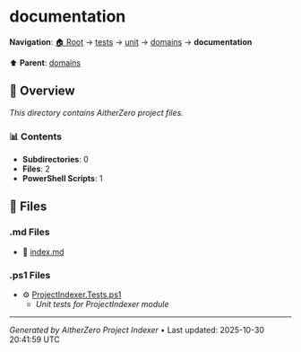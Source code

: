 # documentation

**Navigation**: [🏠 Root](../../../../index.md) → [tests](../../../index.md) → [unit](../../index.md) → [domains](../index.md) → **documentation**

⬆️ **Parent**: [domains](../index.md)

## 📖 Overview

*This directory contains AitherZero project files.*

### 📊 Contents

- **Subdirectories**: 0
- **Files**: 2
- **PowerShell Scripts**: 1

## 📄 Files

### .md Files

- 📝 [index.md](./index.md)

### .ps1 Files

- ⚙️ [ProjectIndexer.Tests.ps1](./ProjectIndexer.Tests.ps1)
  - *Unit tests for ProjectIndexer module*

---

*Generated by AitherZero Project Indexer* • Last updated: 2025-10-30 20:41:59 UTC

